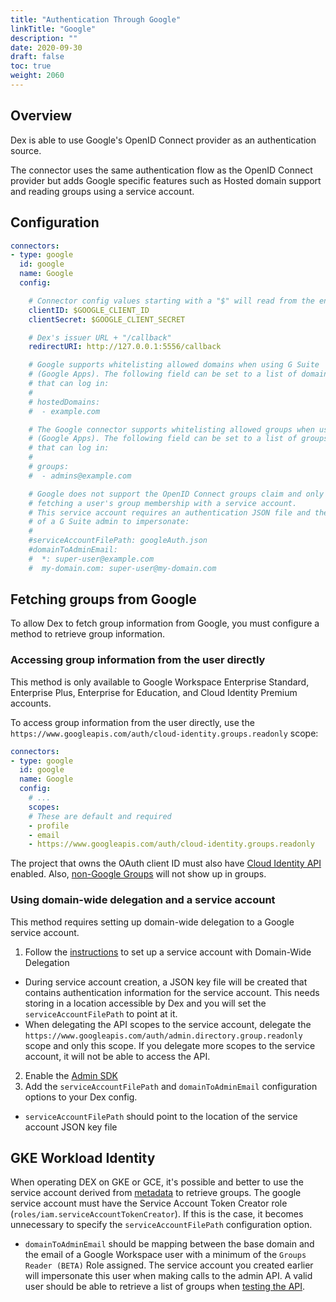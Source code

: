 ```yaml
---
title: "Authentication Through Google"
linkTitle: "Google"
description: ""
date: 2020-09-30
draft: false
toc: true
weight: 2060
---
```


## Overview

Dex is able to use Google's OpenID Connect provider as an authentication source.

The connector uses the same authentication flow as the OpenID Connect provider but adds Google specific features such as Hosted domain support and reading groups using a service account.

## Configuration

```yaml
connectors:
- type: google
  id: google
  name: Google
  config:

    # Connector config values starting with a "$" will read from the environment.
    clientID: $GOOGLE_CLIENT_ID
    clientSecret: $GOOGLE_CLIENT_SECRET

    # Dex's issuer URL + "/callback"
    redirectURI: http://127.0.0.1:5556/callback

    # Google supports whitelisting allowed domains when using G Suite
    # (Google Apps). The following field can be set to a list of domains
    # that can log in:
    #
    # hostedDomains:
    #  - example.com

    # The Google connector supports whitelisting allowed groups when using G Suite
    # (Google Apps). The following field can be set to a list of groups
    # that can log in:
    #
    # groups:
    #  - admins@example.com

    # Google does not support the OpenID Connect groups claim and only supports
    # fetching a user's group membership with a service account.
    # This service account requires an authentication JSON file and the email
    # of a G Suite admin to impersonate:
    #
    #serviceAccountFilePath: googleAuth.json
    #domainToAdminEmail:
    #  *: super-user@example.com
    #  my-domain.com: super-user@my-domain.com
```

## Fetching groups from Google
To allow Dex to fetch group information from Google, you must configure a method to retrieve group information.

### Accessing group information from the user directly
This method is only available to Google Workspace Enterprise Standard, Enterprise Plus, Enterprise for Education, and Cloud Identity Premium accounts.

To access group information from the user directly, use the `https://www.googleapis.com/auth/cloud-identity.groups.readonly` scope:

```yaml
connectors:
- type: google
  id: google
  name: Google
  config:
    # ...
    scopes:
    # These are default and required
    - profile
    - email
    - https://www.googleapis.com/auth/cloud-identity.groups.readonly
```

The project that owns the OAuth client ID must also have [Cloud Identity API](https://console.developers.google.com/apis/library/cloudidentity.googleapis.com) enabled. Also, [non-Google Groups](https://cloud.google.com/identity/docs/groups#group_types) will not show up in groups.

### Using domain-wide delegation and a service account
This method requires setting up domain-wide delegation to a Google service account.

1. Follow the [instructions](https://developers.google.com/admin-sdk/directory/v1/guides/delegation) to set up a service account with Domain-Wide Delegation
  - During service account creation, a JSON key file will be created that contains authentication information for the service account. This needs storing in a location accessible by Dex and you will set the `serviceAccountFilePath` to point at it.
  - When delegating the API scopes to the service account, delegate the `https://www.googleapis.com/auth/admin.directory.group.readonly` scope and only this scope. If you delegate more scopes to the service account, it will not be able to access the API.
2. Enable the [Admin SDK](https://console.developers.google.com/apis/library/admin.googleapis.com/)
3. Add the `serviceAccountFilePath` and `domainToAdminEmail` configuration options to your Dex config.
  - `serviceAccountFilePath` should point to the location of the service account JSON key file

## GKE Workload Identity
When operating DEX on GKE or GCE, it's possible and better to use the service account derived from [metadata](https://cloud.google.com/kubernetes-engine/docs/how-to/workload-identity) to retrieve groups. The google service account must have the Service Account Token Creator role (`roles/iam.serviceAccountTokenCreator`). If this is the case, it becomes unnecessary to specify the `serviceAccountFilePath` configuration option.
  - `domainToAdminEmail` should be mapping between the base domain and the email of a Google Workspace user with a minimum of the `Groups Reader (BETA)` Role assigned. The service account you created earlier will impersonate this user when making calls to the admin API. A valid user should be able to retrieve a list of groups when [testing the API](https://developers.google.com/admin-sdk/directory/v1/reference/groups/list#try-it).
